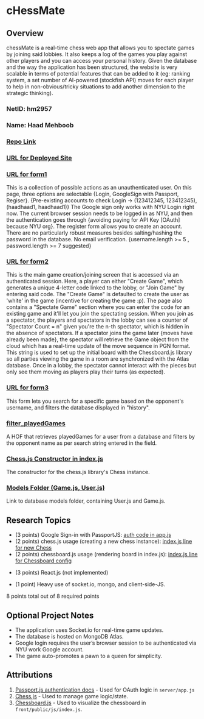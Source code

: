 # cHessMate

## Overview

chessMate is a real-time chess web app that allows you to spectate games by joining said lobbies. It also keeps a log of the games you play against other players and you can access your personal history. Given the database and the way the application has been structured, the website is very scalable in terms of potential features that can be added to it (eg: ranking system, a set number of AI-powered (stockfish API) moves for each player to help in non-obvious/tricky situations to add another dimension to the strategic thinking).

### NetID: hm2957
### Name: Haad Mehboob

### [Repo Link](https://github.com/nyu-csci-ua-0467-001-002-fall-2024/final-project-zii-bee)
### [URL for Deployed Site](http://linserv1.cims.nyu.edu:27377/)

### [URL for form1](http://linserv1.cims.nyu.edu:27377/auth)
This is a collection of possible actions as an unauthenticated user. On this page, three options are selectable {Login, GoogleSign with Passport, Regiser}. {Pre-existing accounts to check Login -> (123412345, 123412345), (haadhaad1, haadhaad1)}
The Google sign only works with NYU Login right now. The current browser session needs to be logged in as NYU, and then the authentication goes through {avoiding paying for API Key [OAuth] because NYU org}.
The register form allows you to create an account. There are no particularly robust measures besides salting/hashing the password in the database. No email verification. {username.length >= 5 , password.length >= 7 suggested}

### [URL for form2](http://linserv1.cims.nyu.edu:27377/game)
This is the main game creation/joining screen that is accessed via an authenticated session. Here, a player can either "Create Game", which generates a unique 4-letter code linked to the lobby, or "Join Game" by entering said code. The "Create Game" is defaulted to create the user as 'white' in the game (incentive for creating the game :p). The page also contains a "Spectate Game" section where you can enter the code for an existing game and it'll let you join the spectating session. When you join as a spectator, the players and spectators in the lobby can see a counter of "Spectator Count = n" given you're the n-th spectator, which is hidden in the absence of spectators. If a spectator joins the game later {moves have already been made}, the spectator will retrieve the Game object from the cloud which has a real-time update of the move sequence in PGN format. This string is used to set up the initial board with the Chessboard.js library so all parties viewing the game in a room are synchronized with the Atlas database. Once in a lobby, the spectator cannot interact with the pieces but only see them moving as players play their turns (as expected).

### [URL for form3](http://linserv1.cims.nyu.edu:27377/history)
This form lets you search for a specific game based on the opponent's username, and filters the database displayed in "history".

### [filter_playedGames](https://github.com/nyu-csci-ua-0467-001-002-fall-2024/final-project-zii-bee/blob/master/app.js#L207)
A HOF that retrieves playedGames for a user from a database and filters by the opponent name as per search string entered in the field.

### [Chess.js Constructor in index.js](https://github.com/nyu-csci-ua-0467-001-002-fall-2024/final-project-zii-bee/blob/master/front/public/js/index.js#L5)
The constructor for the chess.js library's Chess instance.

### [Models Folder (Game.js, User.js)](https://github.com/nyu-csci-ua-0467-001-002-fall-2024/final-project-zii-bee/tree/master/server/models)
Link to database models folder, containing User.js and Game.js.

## Research Topics

- (3 points) Google Sign-in with PassportJS: [auth code in app.js](https://github.com/nyu-csci-ua-0467-001-002-fall-2024/final-project-zii-bee/blob/master/app.js#L127)  
- (2 points) chess.js usage (creating a new chess instance): [index.js line for new Chess](https://github.com/nyu-csci-ua-0467-001-002-fall-2024/final-project-zii-bee/blob/master/front/public/js/index.js#L5)  
- (2 points) chessboard.js usage (rendering board in index.js): [index.js line for Chessboard config](https://github.com/nyu-csci-ua-0467-001-002-fall-2024/final-project-zii-bee/blob/master/front/public/js/index.js#L127)
* (3 points) React.js (not implemented)

- (1 point) Heavy use of socket.io, mongo, and client-side-JS.

8 points total out of 8 required points

## Optional Project Notes
- The application uses Socket.io for real-time game updates.
- The database is hosted on MongoDB Atlas.
- Google login requires the user’s browser session to be authenticated via NYU work Google account.
- The game auto-promotes a pawn to a queen for simplicity.


## Attributions

1. [Passport.js authentication docs](http://passportjs.org/docs) - Used for OAuth logic in `server/app.js`
2. [Chess.js](https://github.com/jhlywa/chess.js/blob/master/README.md) - Used to manage game logic/state.
3. [Chessboard.js](https://chessboardjs.com/docs) - Used to visualize the chessboard in `front/public/js/index.js`.

